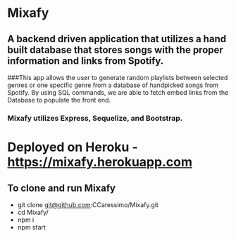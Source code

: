 # Mixafy

## A backend driven application that utilizes a hand built database that stores songs with the proper information and links from Spotify. 

###This app allows the user to generate random playlists between selected genres or one specific genre from a database of handpicked songs from Spotify. By using SQL commands, we are able to fetch embed links from the Database to populate the front end.

### Mixafy utilizes Express, Sequelize, and Bootstrap.

# Deployed on Heroku - https://mixafy.herokuapp.com

## To clone and run Mixafy 

* git clone git@github.com:CCaressimo/Mixafy.git
* cd Mixafy/
* npm i
* npm start
